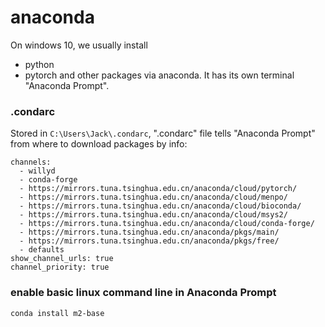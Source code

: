 # anaconda
On windows 10, we usually install 
+ python
+ pytorch
and other packages via anaconda. It has its own terminal "Anaconda Prompt".
### .condarc
Stored in `C:\Users\Jack\.condarc`, ".condarc" file tells "Anaconda Prompt" from where to download packages by info:
```
channels:
  - willyd
  - conda-forge
  - https://mirrors.tuna.tsinghua.edu.cn/anaconda/cloud/pytorch/
  - https://mirrors.tuna.tsinghua.edu.cn/anaconda/cloud/menpo/
  - https://mirrors.tuna.tsinghua.edu.cn/anaconda/cloud/bioconda/
  - https://mirrors.tuna.tsinghua.edu.cn/anaconda/cloud/msys2/
  - https://mirrors.tuna.tsinghua.edu.cn/anaconda/cloud/conda-forge/
  - https://mirrors.tuna.tsinghua.edu.cn/anaconda/pkgs/main/
  - https://mirrors.tuna.tsinghua.edu.cn/anaconda/pkgs/free/
  - defaults
show_channel_urls: true
channel_priority: true
```
### enable basic linux command line in Anaconda Prompt
```
conda install m2-base
```
